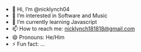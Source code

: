 - 👋 Hi, I’m @nicklynch04
- 👀 I’m interested in Software and Music
- 🌱 I’m currently learning Javascript
- 📫 How to reach me: nicklynch181818@gmail.com
- 😄 Pronouns: He/Him
- ⚡ Fun fact: ...
